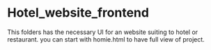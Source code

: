 # Hotel_website_frontend
This folders has the necessary UI for an website suiting to hotel or restaurant. 
you can start with homie.html to have full view of project.
